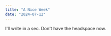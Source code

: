 ```yaml
---
title: "A Nice Week"
date: "2024-07-12"
---
```


I'll write in a sec. Don't have the headspace now.
